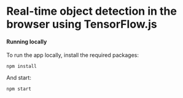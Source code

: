 # Real-time object detection in the browser using TensorFlow.js

#### Running locally

To run the app locally, install the required packages:

```
npm install
```

And start:

```
npm start
```
